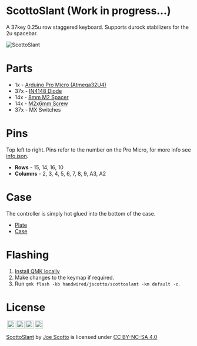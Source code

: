 # ScottoSlant (Work in progress...)

A 37key 0.25u row staggered keyboard. Supports durock stabilizers for the 2u spacebar.

![ScottoSlant](https://user-images.githubusercontent.com/8194147/192024779-f156d365-ef38-43e2-b728-00364e239714.jpg)

# Parts

-   1x - [Arduino Pro Micro (Atmega32U4)](https://amzn.to/3LwgAUq)
-   37x - [IN4148 Diode](https://amzn.to/3DMbQZ5)
-   14x - [8mm M2 Spacer](https://amzn.to/3r1xdxO)
-   14x - [M2x6mm Screw](https://amzn.to/3r1xdxO)
-   37x - MX Switches

# Pins

Top left to right. Pins refer to the number on the Pro Micro, for more info see [info.json](https://github.com/joe-scotto/keyboards/blob/77f19926de73788dc113664cdb20901e4c4fffaf/ScottoSlant/QMK/info.json).

-   **Rows** - 15, 14, 16, 10
-   **Columns** - 2, 3, 4, 5, 6, 7, 8, 9, A3, A2

# Case

The controller is simply hot glued into the bottom of the case.

-   [Plate](<https://github.com/joe-scotto/keyboards/blob/77f19926de73788dc113664cdb20901e4c4fffaf/ScottoSlant/Case/ScottoSlant%20-%20Plate%20(37).stl>)
-   [Case](https://github.com/joe-scotto/keyboards/blob/77f19926de73788dc113664cdb20901e4c4fffaf/ScottoSlant/Case/ScottoSlant%20-%20Case.stl)

# Flashing


1. [Install QMK locally](https://github.com/qmk/qmk_firmware)
2. Make changes to the keymap if required.
3. Run `qmk flash -kb handwired/jscotto/scottoslant -km default -c`.

# License

<img style="height:22px!important;margin-left:3px;vertical-align:text-bottom;" src="https://mirrors.creativecommons.org/presskit/icons/cc.svg?ref=chooser-v1"><img style="height:22px!important;margin-left:3px;vertical-align:text-bottom;" src="https://mirrors.creativecommons.org/presskit/icons/by.svg?ref=chooser-v1"><img style="height:22px!important;margin-left:3px;vertical-align:text-bottom;" src="https://mirrors.creativecommons.org/presskit/icons/nc.svg?ref=chooser-v1"><img style="height:22px!important;margin-left:3px;vertical-align:text-bottom;" src="https://mirrors.creativecommons.org/presskit/icons/sa.svg?ref=chooser-v1"></a></p>

<p xmlns:cc="http://creativecommons.org/ns#" xmlns:dct="http://purl.org/dc/terms/"><a property="dct:title" rel="cc:attributionURL" href="https://github.com/joe-scotto/keyboards/tree/main/ScottoSlant">ScottoSlant</a> by <a rel="cc:attributionURL dct:creator" property="cc:attributionName" href="https://github.com/joe-scotto">Joe Scotto</a> is licensed under <a href="http://creativecommons.org/licenses/by-nc-sa/4.0/?ref=chooser-v1" target="_blank" rel="license noopener noreferrer" style="display:inline-block;">CC BY-NC-SA 4.0
